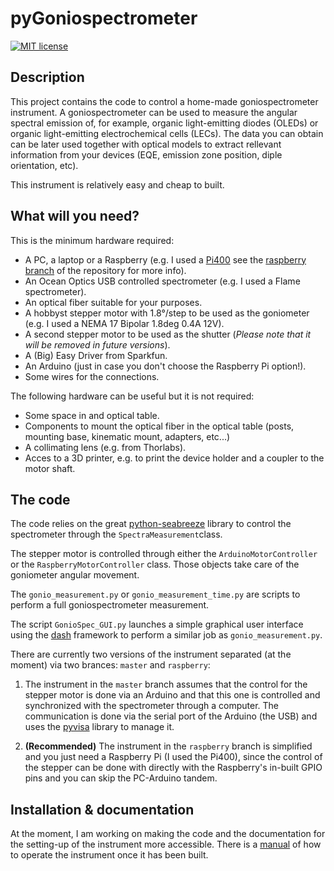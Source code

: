 # pyGoniospectrometer
[![MIT license](http://img.shields.io/badge/license-MIT-yellowgreen.svg)](http://opensource.org/licenses/MIT)

## Description
This project contains the code to control a home-made goniospectrometer instrument. A goniospectrometer can be used to measure the angular spectral emission of, for example, organic light-emitting diodes (OLEDs) or organic light-emitting electrochemical cells (LECs). The data you can obtain can be later used together with optical models to extract rellevant information from your devices (EQE, emission zone position, diple orientation, etc).

This instrument is relatively easy and cheap to built. 

## What will you need?

This is the minimum hardware required:

- A PC, a laptop or a Raspberry (e.g. I used a [Pi400](https://www.raspberrypi.org/products/raspberry-pi-400/) see the [raspberry branch](https://github.com/jrafolsr/pyGonioSpectrometer/tree/raspberry) of the repository for more info).
- An Ocean Optics USB controlled spectrometer (e.g. I used a Flame spectrometer).
- An optical fiber suitable for your purposes.
- A hobbyst stepper motor with 1.8°/step to be used as the goniometer (e.g. I used a NEMA 17 Bipolar 1.8deg 0.4A 12V).
- A second stepper motor to be used as the shutter (*Please note that it will be removed in future versions*).
- A (Big) Easy Driver from Sparkfun.
- An Arduino (just in case you don't choose the Raspberry Pi option!).
- Some wires for the connections.

The following hardware can be useful but it is not required:
- Some space in and optical table.
- Components to mount the optical fiber in the optical table (posts, mounting base, kinematic mount, adapters, etc...)
- A collimating lens (e.g. from Thorlabs).
- Acces to a 3D printer, e.g. to print the device holder and a coupler to the motor shaft.

## The code
The code relies on the great [python-seabreeze](https://python-seabreeze.readthedocs.io/en/latest/) library to control the spectrometer through the ```SpectraMeasurement```class.

The stepper motor is controlled through either the ```ArduinoMotorController``` or the ```RaspberryMotorController``` class. Those objects take care of the goniometer angular movement.

The ```gonio_measurement.py``` or  ```gonio_measurement_time.py``` are scripts to perform a full goniospectrometer measurement.

The script ```GonioSpec_GUI.py``` launches a simple graphical user interface using the [dash](https://dash.plotly.com/) framework to perform a similar job as ```gonio_measurement.py```.

There are currently two versions of the instrument separated (at the moment) via two brances: ```master``` and ```raspberry```:

1. The instrument in the ```master``` branch assumes that the control for the stepper motor is done via an Arduino and that this one is controlled and synchronized with the spectrometer through a computer. The communication is done via the serial port of the Arduino (the USB) and uses the [pyvisa](https://pyvisa.readthedocs.io/en/latest/) library to manage it.

2. **(Recommended)** The instrument in the ```raspberry``` branch is simplified and you just need a Raspberry Pi (I used the Pi400), since the control of the stepper can be done with directly with the Raspberry's in-built GPIO pins and you can skip the PC-Arduino tandem.


## Installation & documentation
At the moment, I am working on making the code and the documentation for the setting-up of the instrument more accessible.
There is a [manual](manual/manual.docx) of how to operate the instrument once it has been built.

